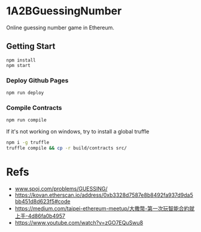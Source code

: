 # 1A2BGuessingNumber
Online guessing number game in Ethereum.

## Getting Start
```
npm install
npm start
```

### Deploy Github Pages
```
npm run deploy
```

### Compile Contracts

```bash
npm run compile 
 ```
If it's not working on windows, try to install a global truffle

```bash
npm i -g truffle
truffle compile && cp -r build/contracts src/
```

# Refs

- www.spoj.com/problems/GUESSING/
- https://kovan.etherscan.io/address/0xb3328d7587e8b8492fa937d9da5bb451d8d623f5#code
- https://medium.com/taipei-ethereum-meetup/大撒幣-第一次玩智能合約就上手-4d86fa0b4957
- https://www.youtube.com/watch?v=zGO7EQuSwu8
